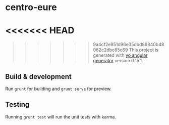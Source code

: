 # centro-eure

<<<<<<< HEAD
=======

>>>>>>> 9a4cf2e951d96e35dbd89840b48062c2dbc85c69
This project is generated with [yo angular generator](https://github.com/yeoman/generator-angular)
version 0.15.1.

## Build & development

Run `grunt` for building and `grunt serve` for preview.

## Testing

Running `grunt test` will run the unit tests with karma.
